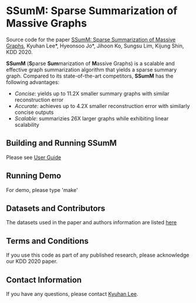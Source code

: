 # SSumM: Sparse Summarization of Massive Graphs
Source code for the paper [SSumM: Sparse Summarization of Massive Graphs](), Kyuhan Lee*, Hyeonsoo Jo*, Jihoon Ko, Sungsu Lim, Kijung Shin, KDD 2020.

**SSumM** (**S**parse **Sum**marization of **M**assive Graphs) is a scalable and effective graph summarization algorithm that yields a sparse summary graph. Compared to its state-of-the-art competitors, **SSumM** has the following advantages:
* *Concise*: yields up to 11.2X smaller summary graphs with similar reconstruction error
* *Accurate*: achieves up to 4.2X smaller reconstruction error with similarly concise outputs
* *Scalable*: summarizies 26X larger graphs while exhibiting linear scalability

## Building and Running **SSumM**
Please see [User Guide](user_guide.pdf)

## Running Demo
For demo, please type 'make'

## Datasets and Contributors
The datasets used in the paper and authors information are listed [here](http://dmlab.kaist.ac.kr/ssumm/)

## Terms and Conditions
If you use this code as part of any published research, please acknowledge our KDD 2020 paper.

## Contact Information
If you have any questions, please contact [Kyuhan Lee]().

